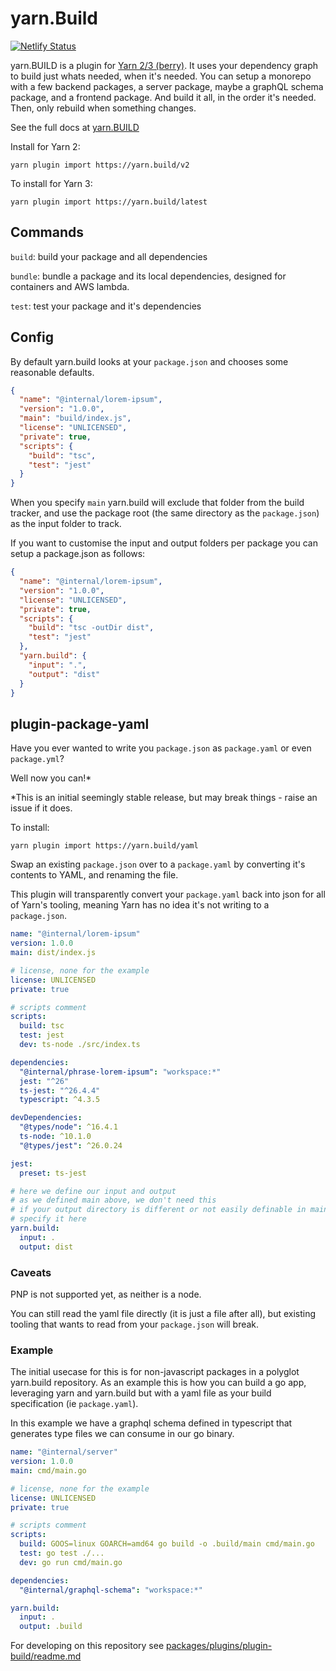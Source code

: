 # yarn.Build

[![Netlify Status](https://api.netlify.com/api/v1/badges/6b14fc77-846f-4035-944a-ff1c7843b70d/deploy-status)](https://app.netlify.com/sites/loving-wing-5cc62e/deploys)

yarn.BUILD is a plugin for [Yarn 2/3 (berry)](https://github.com/yarnpkg/berry). It uses your dependency graph to build just whats needed, when it's needed. You can setup a monorepo with a few backend packages, a server package, maybe a graphQL schema package, and a frontend package. And build it all, in the order it's needed. Then, only rebuild when something changes.

See the full docs at [yarn.BUILD](https://yarn.build)

Install for Yarn 2:

```
yarn plugin import https://yarn.build/v2
```

To install for Yarn 3:

```
yarn plugin import https://yarn.build/latest
```

## Commands

`build`: build your package and all dependencies

`bundle`: bundle a package and its local dependencies, designed for containers and AWS lambda.

`test`: test your package and it's dependencies

## Config

By default yarn.build looks at your `package.json` and chooses some reasonable defaults.

```json
{
  "name": "@internal/lorem-ipsum",
  "version": "1.0.0",
  "main": "build/index.js",
  "license": "UNLICENSED",
  "private": true,
  "scripts": {
    "build": "tsc",
    "test": "jest"
  }
}
```

When you specify `main` yarn.build will exclude that folder from the build tracker, and use the
package root (the same directory as the `package.json`) as the input folder to track.

If you want to customise the input and output folders per package you can setup a package.json as follows:

```json
{
  "name": "@internal/lorem-ipsum",
  "version": "1.0.0",
  "license": "UNLICENSED",
  "private": true,
  "scripts": {
    "build": "tsc -outDir dist",
    "test": "jest"
  },
  "yarn.build": {
    "input": ".",
    "output": "dist"
  }
}
```

## plugin-package-yaml

Have you ever wanted to write you `package.json` as `package.yaml` or even `package.yml`?

Well now you can!\*

\*This is an initial seemingly stable release, but may break things - raise an issue if it does.

To install:

```
yarn plugin import https://yarn.build/yaml
```

Swap an existing `package.json` over to a `package.yaml` by converting it's contents to YAML, and renaming the file.

This plugin will transparently convert your `package.yaml` back into json for all of Yarn's tooling, meaning Yarn has no idea
it's not writing to a `package.json`.

```yaml filename=package.yml
name: "@internal/lorem-ipsum"
version: 1.0.0
main: dist/index.js

# license, none for the example
license: UNLICENSED
private: true

# scripts comment
scripts:
  build: tsc
  test: jest
  dev: ts-node ./src/index.ts

dependencies:
  "@internal/phrase-lorem-ipsum": "workspace:*"
  jest: "^26"
  ts-jest: "^26.4.4"
  typescript: ^4.3.5

devDependencies:
  "@types/node": ^16.4.1
  ts-node: ^10.1.0
  "@types/jest": ^26.0.24

jest:
  preset: ts-jest

# here we define our input and output
# as we defined main above, we don't need this
# if your output directory is different or not easily definable in main
# specify it here
yarn.build:
  input: .
  output: dist
```

### Caveats

PNP is not supported yet, as neither is a node.

You can still read the yaml file directly (it is just a file after all), but existing tooling that wants to read from your `package.json` will break.

### Example

The initial usecase for this is for non-javascript packages in a polyglot yarn.build repository. As an example this is how you can build a go app, leveraging yarn and yarn.build but with a yaml file as your build specification (ie `package.yaml`).

In this example we have a graphql schema defined in typescript that generates type files we can consume in our go binary.

```yaml filename=package.yaml
name: "@internal/server"
version: 1.0.0
main: cmd/main.go

# license, none for the example
license: UNLICENSED
private: true

# scripts comment
scripts:
  build: GOOS=linux GOARCH=amd64 go build -o .build/main cmd/main.go
  test: go test ./...
  dev: go run cmd/main.go

dependencies:
  "@internal/graphql-schema": "workspace:*"

yarn.build:
  input: .
  output: .build
```

For developing on this repository see [packages/plugins/plugin-build/readme.md](packages/plugins/plugin-build/readme.md)
